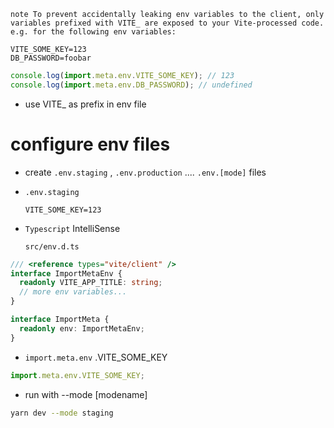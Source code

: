 `note To prevent accidentally leaking env variables to the client, only variables prefixed with VITE_ are exposed to your Vite-processed code. e.g. for the following env variables:`

```env
VITE_SOME_KEY=123
DB_PASSWORD=foobar
```

```js
console.log(import.meta.env.VITE_SOME_KEY); // 123
console.log(import.meta.env.DB_PASSWORD); // undefined
```

- use VITE\_ as prefix in env file

# configure env files

- create `.env.staging` , `.env.production` .... `.env.[mode]` files
- `.env.staging`
  ```env
  VITE_SOME_KEY=123
  ```
- `Typescript` IntelliSense

  `src/env.d.ts`

```ts
/// <reference types="vite/client" />
interface ImportMetaEnv {
  readonly VITE_APP_TITLE: string;
  // more env variables...
}

interface ImportMeta {
  readonly env: ImportMetaEnv;
}
```

- `import.meta.env` .VITE_SOME_KEY

```js
import.meta.env.VITE_SOME_KEY;
```

- run with --mode [modename]

```sh
yarn dev --mode staging
```
